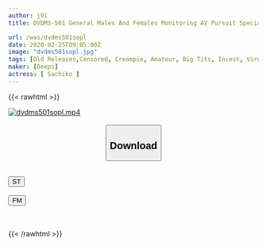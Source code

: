 ```yaml
---
author: j91
title: DVDMS-501 General Males And Females Monitoring AV Pursuit Specials Until After Incest Sisters And Brothers Gentle Busty Sisters And Virgin Brothers Challenge Their Intercrural Sex If They Challenge Their Intercrural Sex, Brush Down With Null And Raw Insertion! Forbidden Creampie! ! … A Day Later, Domestic Voyeur Incest Repeated Many Times Of Siblings

url: /was/dvdms501sopl
date: 2020-02-25T09:05:00Z
image: "dvdms501sopl.jpg"
tags: [Old Releases,Censored, Creampie, Amateur, Big Tits, Incest, Virgin Man	]
maker: [Deeps]
actress: [ Sachiko ]
---
```



{{< rawhtml >}}

<div class="video" data-videoid="vopVdo7w0YsLDy">
    <a href="javascript:;">
        <img src="/was/dvdms501sopl/dvdms501sopl.jpg" width="WIDTH" height="HEIGHT" alt="dvdms501sopl.mp4" loading="lazy">
    </a>
</div>

<script type="text/javascript" src="https://j91.asia/asset/on-demand-st.js"></script>

<br>
  <link rel="stylesheet" href="https://j91.asia/asset/bs5.css">
  
  <center>
  <button class="btn btn-primary" type="button" data-bs-toggle="collapse" data-bs-target=".multi-collapse" aria-expanded="false" aria-controls="multiCollapseExample1 multiCollapseExample2"><h2>Download</h2></button></center>
</p>
<div class="row">
  <div class="col">
    <div class="collapse multi-collapse" id="multiCollapseExample1">
      <div class="card card-body">
	      	      <br>
<div class="buttons">  
<a href="https://streamtape.to/v/vopVdo7w0YsLDy" target="_blank"><button class="btn-hover color-3"><i class="fa fa-download"></i> ST</button></a></div>
    </div>
  </div>
</div>
  <div class="col">
    <div class="collapse multi-collapse" id="multiCollapseExample2">
      <div class="card card-body">
	      <br>
<div class="buttons">
    <a href="https://filemoon.sx/d/853nie58l22r" target="_blank"><button class="btn-hover color-8"><i class="fa fa-download"></i> FM</button></a></div>
<br><br>
      </div>
    </div>
  </div>
</div>

{{< /rawhtml >}}